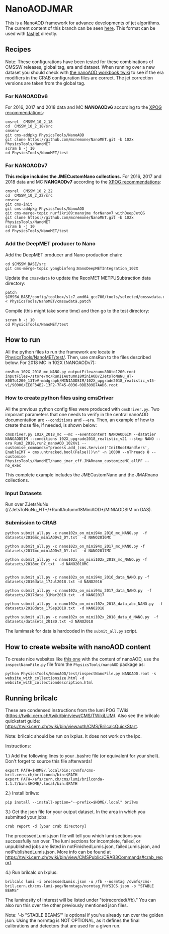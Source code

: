 # NanoAODJMAR

This is a [NanoAOD](https://twiki.cern.ch/twiki/bin/view/CMSPublic/WorkBookNanoAOD) framework for advance developments of jet algorithms.
The current content of this branch can be seen [here](http://algomez.web.cern.ch/algomez/testWeb/JMARNanoAODv6_102X_v02_size.html).
This format can be used with [fastjet](http://fastjet.fr) directly.

## Recipes

Note: These configurations have been tested for these combinations of CMSSW releases, global tag, era and dataset. When running over a new dataset you should check with [the nanoAOD workbook twiki](https://twiki.cern.ch/twiki/bin/view/CMSPublic/WorkBookNanoAOD#Running_on_various_datasets_from) to see if the era modifiers in the CRAB configuration files are correct. The jet correction versions are taken from the global tag.

### For NANOAODv6

For 2016, 2017 and 2018 data and MC **NANOAODv6** according to the [XPOG recommendations](https://gitlab.cern.ch/cms-nanoAOD/nanoaod-doc/-/wikis/Releases/NanoAODv6):

```
cmsrel  CMSSW_10_2_18
cd  CMSSW_10_2_18/src
cmsenv
git cms-addpkg PhysicsTools/NanoAOD
git clone https://github.com/mcremone/NanoMET.git -b 102x PhysicsTools/NanoMET
scram b -j 10
cd PhysicsTools/NanoMET/test
```

### For NANOAODv7

**This recipe includes the JMECustomNano collections.**
For 2016, 2017 and 2018 data and MC **NANOAODv7** according to the [XPOG recommendations](https://gitlab.cern.ch/cms-nanoAOD/nanoaod-doc/-/wikis/Releases/NanoAODv7):

```
cmsrel  CMSSW_10_2_22
cd  CMSSW_10_2_22/src
cmsenv
git cms-init
git cms-addpkg PhysicsTools/NanoAOD
git cms-merge-topic nurfikri89:nanojme_forNanov7_withDeepJetQG
git clone https://github.com/mcremone/NanoMET.git -b 102x PhysicsTools/NanoMET
scram b -j 10
cd PhysicsTools/NanoMET/test
```

### Add the DeepMET producer to Nano
Add the DeepMET producer and Nano production chain:
```
cd $CMSSW_BASE/src
git cms-merge-topic yongbinfeng:NanoDeepMETIntegration_102X
```
Update the `cmsswdata` to update the RecoMET METPUSubtraction data directory:
```
patch $CMSSW_BASE/config/toolbox/slc7_amd64_gcc700/tools/selected/cmsswdata.xml < PhysicsTools/NanoMET/cmsswdata.patch
```
Compile (this might take some time) and then go to the test directory:
```
scram b -j 10
cd PhysicsTools/NanoMET/test
```

## How to run

All the python files to run the framework are locate in [PhysicsTools/NanoMET/test/](PhysicsTools/NanoMET/test/). Then, use cmsRun to the files described below. For 2018 MC in 102X (NANOAODv7):
```
cmsRun 102X_2018_mc_NANO.py outputFile=znunu800to1200.root inputFiles=/store/mc/RunIIAutumn18MiniAOD/ZJetsToNuNu_HT-800To1200_13TeV-madgraph/MINIAODSIM/102X_upgrade2018_realistic_v15-v1/90000/EE8F34B2-13F2-7F45-8036-0DB389B7AAD6.root
```

### How to create python files using cmsDriver

All the previous python config files were produced with `cmsDriver.py`. Two imporant parameters that one needs to verify in the central nanoAOD documentation are `--conditions` and `--era`. Then, an example of how to create those file, if needed, is shown below:

```
cmsDriver.py 102X_2018_mc --mc --eventcontent NANOAODSIM --datatier NANOAODSIM --conditions 102X_upgrade2018_realistic_v21 --step NANO --era Run2_2018,run2_nanoAOD_102Xv1 --customise_commands="process.add_(cms.Service('InitRootHandlers', EnableIMT = cms.untracked.bool(False)))\n" -n 16000 --nThreads 8 --customise PhysicsTools/NanoMET/nano_jmar_cff.JMARnano_customizeMC_allPF --no_exec
```

This complete example includes the JMECustomNano and the JMARnano collections.

### Input Datasets

Run over ZJetsNuNu (/ZJetsToNuNu_HT\*/\*RunIIAutumn18MiniAOD\*/MINIAODSIM on DAS). 

### Submission to CRAB

```
python submit_all.py -c nano102x_on_mini94x_2016_mc_NANO.py  -f datasets/2016mc_miniAODv3_DY.txt  -d NANO2016MC

python submit_all.py -c nano102x_on_mini94x_2017_mc_NANO.py -f datasets/2017mc_miniAODv2_DY.txt  -d NANO2017MC

python submit_all.py -c nano102x_on_mini102x_2018_mc_NANO.py -f datasets/2018mc_DY.txt  -d NANO2018MC


python submit_all.py -c nano102x_on_mini94x_2016_data_NANO.py -f datasets/2016data_17Jul2018.txt -d NANO2016 

python submit_all.py -c nano102x_on_mini94x_2017_data_NANO.py  -f datasets/2017data_31Mar2018.txt  -d NANO2017 

python submit_all.py -c nano102x_on_mini102x_2018_data_abc_NANO.py  -f  datasets/2018data_17Sep2018.txt  -d NANO2018 

python submit_all.py -c nano102x_on_mini102x_2018_data_d_NANO.py  -f datasets/datasets_2018D.txt -d NANO2018 

```
The lumimask for data is hardcoded in the `submit_all.py` script.

## How to create website with nanoAOD content

To create nice websites like [this one](http://algomez.web.cern.ch/algomez/testWeb/JMECustomNano102x_mc_v01.html#Jet) with the content of nanoAOD, use the `inspectNanoFile.py` file from the `PhysicsTools/nanoAOD` package as:
```
python PhysicsTools/NanoAOD/test/inspectNanoFile.py NANOAOD.root -s website_with_collectionsize.html -d website_with_collectiondescription.html
```


## Running brilcalc
These are condensed instructions from the lumi POG TWiki (https://twiki.cern.ch/twiki/bin/view/CMS/TWikiLUM). Also see the brilcalc quickstart guide: https://twiki.cern.ch/twiki/bin/viewauth/CMS/BrilcalcQuickStart.

Note: brilcalc should be run on lxplus. It does not work on the lpc.

Instructions:

1.) Add the following lines to your .bashrc file (or equivalent for your shell). Don't forget to source this file afterwards!

    export PATH=$HOME/.local/bin:/cvmfs/cms-bril.cern.ch/brilconda/bin:$PATH
    export PATH=/afs/cern.ch/cms/lumi/brilconda-1.1.7/bin:$HOME/.local/bin:$PATH
    
2.) Install brilws:

    pip install --install-option="--prefix=$HOME/.local" brilws
    
3.) Get the json file for your output dataset. In the area in which you submitted your jobs:

    crab report -d [your crab directory]
    
The processedLumis.json file will tell you which lumi sections you successfully ran over. The lumi sections for incomplete, failed, or unpublished jobs are listed in notFinishedLumis.json, failedLumis.json, and notPublishedLumis.json. More info can be found at https://twiki.cern.ch/twiki/bin/view/CMSPublic/CRAB3Commands#crab_report.
    
4.) Run brilcalc on lxplus:

    brilcalc lumi -i processedLumis.json -u /fb --normtag /cvmfs/cms-bril.cern.ch/cms-lumi-pog/Normtags/normtag_PHYSICS.json -b "STABLE BEAMS"
    
The luminosity of interest will be listed under "totrecorded(/fb)." You can also run this over the other previously mentioned json files.
    
Note: '-b "STABLE BEAMS"' is optional if you've already run over the golden json. 
        Using the normtag is NOT OPTIONAL, as it defines the final calibrations and detectors that are used for a given run.

<!--
## Documenting the Extended NanoAOD Samples

Please document the input and output datasets on the following twiki: https://twiki.cern.ch/twiki/bin/view/CMS/JetMET/JMARNanoAODv1. For the MC, the number of events can be found by looking up the output dataset in DAS. For the data, you will need to run brilcalc to get the total luminosity of the dataset. See the instructions below. 

-->
